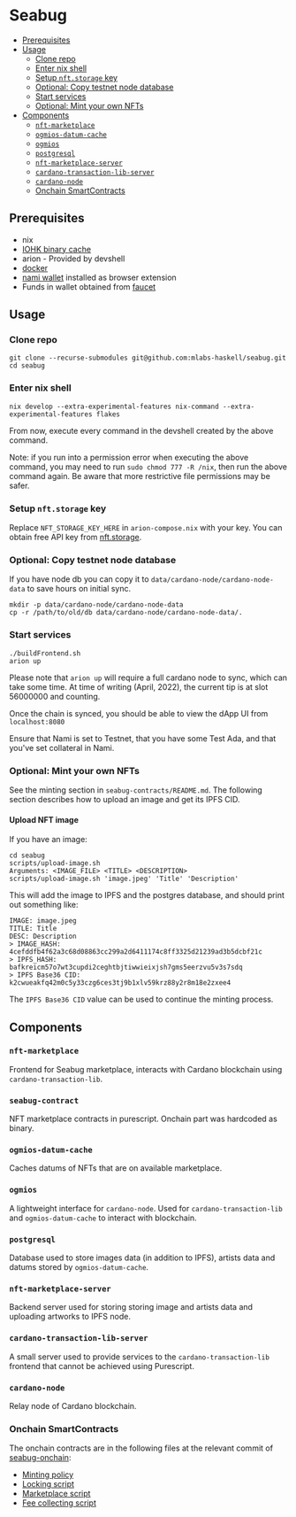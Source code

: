 # Seabug

- [Prerequisites](#prerequisites)
- [Usage](#usage)
  * [Clone repo](#clone-repo)
  * [Enter nix shell](#enter-nix-shell)
  * [Setup `nft.storage` key](#setup--nftstorage--key)
  * [Optional: Copy testnet node database](#optional--copy-testnet-node-database)
  * [Start services](#start-services)
  * [Optional: Mint your own NFTs](#optional--mint-your-own-nfts)
- [Components](#components)
  * [`nft-marketplace`](#-nft-marketplace-)
  * [`ogmios-datum-cache`](#-ogmios-datum-cache-)
  * [`ogmios`](#-ogmios-)
  * [`postgresql`](#-postgresql-)
  * [`nft-marketplace-server`](#-nft-marketplace-server-)
  * [`cardano-transaction-lib-server`](#-cardano-transaction-lib-server-)
  * [`cardano-node`](#-cardano-node-)
  * [Onchain SmartContracts](#onchain-smartcontracts)

## Prerequisites

- nix
- [IOHK binary cache](https://github.com/input-output-hk/plutus#how-to-set-up-the-iohk-binary-caches)
- arion - Provided by devshell
- [docker](https://docs.docker.com/get-docker/)
- [nami wallet](https://namiwallet.io/) installed as browser extension
- Funds in wallet obtained from [faucet](https://testnets.cardano.org/en/testnets/cardano/tools/faucet/)

## Usage

### Clone repo

```shell
git clone --recurse-submodules git@github.com:mlabs-haskell/seabug.git
cd seabug
```

### Enter nix shell

```shell
nix develop --extra-experimental-features nix-command --extra-experimental-features flakes
```
From now, execute every command in the devshell created by the above command.

Note: if you run into a permission error when executing the above command, you may need to run `sudo chmod 777 -R /nix`, then run the above command again. Be aware that more restrictive file permissions may be safer.

### Setup `nft.storage` key

Replace `NFT_STORAGE_KEY_HERE` in `arion-compose.nix` with your key. You can obtain free API key from [nft.storage](https://nft.storage/).

### Optional: Copy testnet node database

If you have node db you can copy it to `data/cardano-node/cardano-node-data` to save hours on initial sync.
```shell
mkdir -p data/cardano-node/cardano-node-data
cp -r /path/to/old/db data/cardano-node/cardano-node-data/.
```

### Start services

```shell
./buildFrontend.sh
arion up
```

Please note that `arion up` will require a full cardano node to sync, which can take some time.  At time of writing (April, 2022), the current tip is at slot 56000000 and counting.

Once the chain is synced, you should be able to view the dApp UI from `localhost:8080`

Ensure that Nami is set to Testnet, that you have some Test Ada, and that you've set collateral in Nami.

### Optional: Mint your own NFTs

See the minting section in `seabug-contracts/README.md`. The following section describes how to upload an image and get its IPFS CID.

#### Upload NFT image

If you have an image:

``` shell
cd seabug
scripts/upload-image.sh
Arguments: <IMAGE_FILE> <TITLE> <DESCRIPTION>
scripts/upload-image.sh 'image.jpeg' 'Title' 'Description'
```

This will add the image to IPFS and the postgres database, and should print out something like:

```
IMAGE: image.jpeg
TITLE: Title
DESC: Description
> IMAGE_HASH: 4cefddfb4f62a3c68d08863cc299a2d6411174c8ff3325d21239ad3b5dcbf21c
> IPFS_HASH: bafkreicm57o7wt3cupdi2ceghtbjtiwwieixjsh7gms5eerzvu5v3s7sdq
> IPFS Base36 CID: k2cwueakfq42m0c5y33czg6ces3tj9b1xlv59krz88y2r8m18e2zxee4
```

The `IPFS Base36 CID` value can be used to continue the minting process.

## Components

### `nft-marketplace`

Frontend for Seabug marketplace, interacts with Cardano blockchain using `cardano-transaction-lib`.

### `seabug-contract`

NFT marketplace contracts in purescript. Onchain part was hardcoded as binary.

### `ogmios-datum-cache`

Caches datums of NFTs that are on available marketplace.

### `ogmios`

A lightweight interface for `cardano-node`. Used for `cardano-transaction-lib` and `ogmios-datum-cache` to interact with blockchain.

### `postgresql`

Database used to store images data (in addition to IPFS), artists data and datums stored by `ogmios-datum-cache`.

### `nft-marketplace-server`

Backend server used for storing storing image and artists data and uploading artworks to IPFS node.

### `cardano-transaction-lib-server`

A small server used to provide services to the `cardano-transaction-lib` frontend that cannot be achieved using Purescript.

### `cardano-node`

Relay node of Cardano blockchain.

### Onchain SmartContracts

The onchain contracts are in the following files at the relevant commit of [seabug-onchain](https://github.com/mlabs-haskell/seabug-onchain/):

- [Minting policy](https://github.com/mlabs-haskell/seabug-onchain/blob/master/src/SeabugOnchain/Token.hs)
- [Locking script](https://github.com/mlabs-haskell/seabug-onchain/blob/master/src/SeabugOnchain/Lock.hs)
- [Marketplace script](https://github.com/mlabs-haskell/seabug-onchain/blob/master/src/SeabugOnchain/Marketplace.hs)
- [Fee collecting script](https://github.com/mlabs-haskell/seabug-onchain/blob/master/src/SeabugOnchain/Dao.hs)
